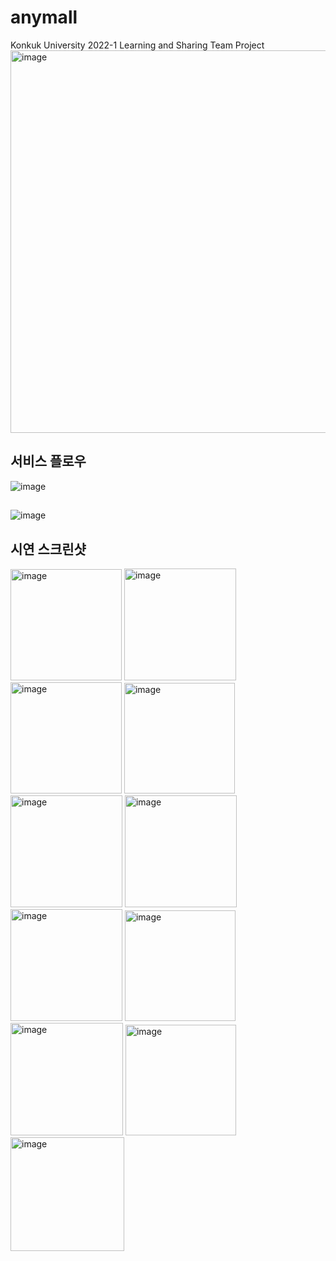 # anymall

Konkuk University 2022-1 Learning and Sharing Team Project
<img width="612" alt="image" src="https://user-images.githubusercontent.com/79080825/209608507-ed2062e9-69ce-4403-b787-4273b66c85b8.png">

## 서비스 플로우
![image](https://user-images.githubusercontent.com/79080825/209608325-3ca6b274-cc66-4395-80b0-d5a34808254f.png)

## 
![image](https://user-images.githubusercontent.com/79080825/209604674-a8738ff2-11aa-48d0-8dcb-2d8ec44fd9b2.png)



## 시연 스크린샷
<div>
<img width="178" alt="image" src="https://user-images.githubusercontent.com/79080825/209603834-a7c1cd2d-8c41-4309-9413-d4cf8c0b479d.png">
<img width="179" alt="image" src="https://user-images.githubusercontent.com/79080825/209603890-f25f04be-66be-4ad1-8e7c-97183a23c741.png">
<img width="178" alt="image" src="https://user-images.githubusercontent.com/79080825/209603945-f0f59a12-af15-4ff4-9589-8509935e032b.png">
<img width="177" alt="image" src="https://user-images.githubusercontent.com/79080825/209604012-f1ea8eca-09c7-4178-a6de-da05113489c9.png">
<img width="179" alt="image" src="https://user-images.githubusercontent.com/79080825/209604060-f8727994-9c4e-4577-8680-9ad73bc0ca90.png">
<img width="179" alt="image" src="https://user-images.githubusercontent.com/79080825/209604097-e59fc0bc-f02c-43d1-9cab-fdd45d878cff.png">
<img width="179" alt="image" src="https://user-images.githubusercontent.com/79080825/209604144-d3bf396c-1d58-4de1-89b3-bd055b571bc0.png">
<img width="177" alt="image" src="https://user-images.githubusercontent.com/79080825/209604176-5270efcc-8dbd-4012-8f44-a4f5109ece75.png">
<img width="180" alt="image" src="https://user-images.githubusercontent.com/79080825/209604221-baa73bc7-9d56-4f7c-b1fa-67c620fcee6a.png">
<img width="177" alt="image" src="https://user-images.githubusercontent.com/79080825/209604268-f4b348ba-ee2e-4ef9-b66d-63dad8d6b33a.png">
<img width="182" alt="image" src="https://user-images.githubusercontent.com/79080825/209604308-2a27c308-6d55-4daf-aec2-94ccc9cd08a4.png">
</div>
